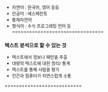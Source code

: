 
- 자연어 : 한국어, 영어 등등
- 인공어 : 에스페란토 
- 통제자연어 
- 형식어 : 수식 프로그래밍 언어 등 
================================

### 텍스트 분석으로 할 수 있는 것
- 텍스트에서 정보나 패턴을 추출 
- 대량의 텍스트에 대한 정리/ 통계
- 텍스트를 통해 사람을 평가
- 인간과 컴퓨터가 자연스럽게 소통 

===========================


###